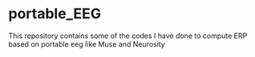 # portable_EEG
This repository contains some of the codes I have done to compute ERP based on portable eeg like Muse and Neurosity
